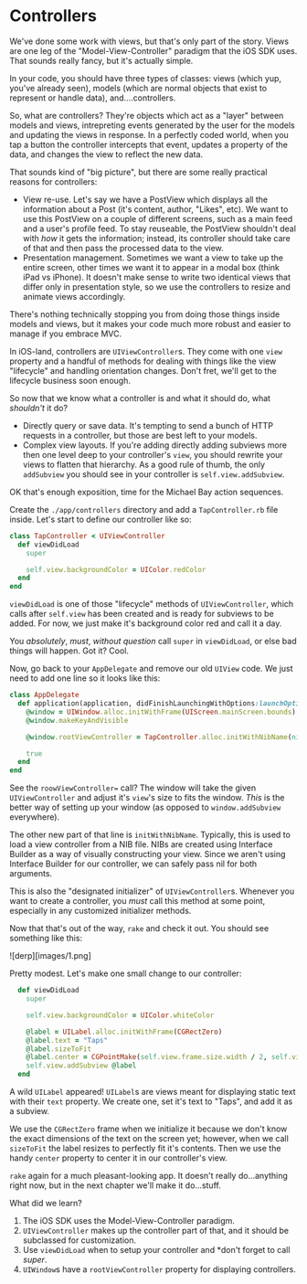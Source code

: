 # Controllers

We've done some work with views, but that's only part of the story. Views are one leg of the "Model-View-Controller" paradigm that the iOS SDK uses. That sounds really fancy, but it's actually simple.

In your code, you should have three types of classes: views (which yup, you've already seen), models (which are normal objects that exist to represent or handle data), and....controllers.

So, what are controllers? They're objects which act as a "layer" between models and views, intrepreting events generated by the user for the models and updating the views in response. In a perfectly coded world, when you tap a button the controller intercepts that event, updates a property of the data, and changes the view to reflect the new data.

That sounds kind of "big picture", but there are some really practical reasons for controllers:

- View re-use. Let's say we have a PostView which displays all the information about a Post (it's content, author, "Likes", etc). We want to use this PostView on a couple of different screens, such as a main feed and a user's profile feed. To stay reuseable, the PostView shouldn't deal with *how* it gets the information; instead, its controller should take care of that and then pass the processed data to the view.
- Presentation management. Sometimes we want a view to take up the entire screen, other times we want it to appear in a modal box (think iPad vs iPhone). It doesn't make sense to write two identical views that differ only in presentation style, so we use the controllers to resize and animate views accordingly.

There's nothing technically stopping you from doing those things inside models and views, but it makes your code much more robust and easier to manage if you embrace MVC.

In iOS-land, controllers are `UIViewController`s. They come with one `view` property and a handful of methods for dealing with things like the view "lifecycle" and handling orientation changes. Don't fret, we'll get to the lifecycle business soon enough.

So now that we know what a controller is and what it should do, what *shouldn't* it do?

- Directly query or save data. It's tempting to send a bunch of HTTP requests in a controller, but those are best left to your models.
- Complex view layouts. If you're adding directly adding subviews more then one level deep to your controller's `view`, you should rewrite your views to flatten that hierarchy. As a good rule of thumb, the only `addSubview` you should see in your controller is `self.view.addSubview`.

OK that's enough exposition, time for the Michael Bay action sequences.

Create the `./app/controllers` directory and add a `TapController.rb` file inside. Let's start to define our controller like so:

```ruby
class TapController < UIViewController
  def viewDidLoad
    super

    self.view.backgroundColor = UIColor.redColor
  end
end
```

`viewDidLoad` is one of those "lifecycle" methods of `UIViewController`, which calls after `self.view` has been created and is ready for subviews to be added. For now, we just make it's background color red and call it a day.

You *absolutely*, *must*, *without question* call `super` in `viewDidLoad`, or else bad things will happen. Got it? Cool.

Now, go back to your `AppDelegate` and remove our old `UIView` code. We just need to add one line so it looks like this:

```ruby
class AppDelegate
  def application(application, didFinishLaunchingWithOptions:launchOptions)
    @window = UIWindow.alloc.initWithFrame(UIScreen.mainScreen.bounds)
    @window.makeKeyAndVisible

    @window.rootViewController = TapController.alloc.initWithNibName(nil, bundle: nil)

    true
  end
end
```

See the `roowViewController=` call? The window will take the given `UIViewController` and adjust it's `view`'s size to fits the window. *This* is the better way of setting up your window (as opposed to `window.addSubview` everywhere).

The other new part of that line is `initWithNibName`. Typically, this is used to load a view controller from a NIB file. NIBs are created using Interface Builder as a way of visually constructing your view. Since we aren't using Interface Builder for our controller, we can safely pass nil for both arguments.

This is also the "designated initializer" of `UIViewController`s. Whenever you want to create a controller, you *must* call this method at some point, especially in any customized initializer methods.

Now that that's out of the way, `rake` and check it out. You should see something like this:

![derp][images/1.png]

Pretty modest. Let's make one small change to our controller:

```ruby
  def viewDidLoad
    super

    self.view.backgroundColor = UIColor.whiteColor

    @label = UILabel.alloc.initWithFrame(CGRectZero)
    @label.text = "Taps"
    @label.sizeToFit
    @label.center = CGPointMake(self.view.frame.size.width / 2, self.view.frame.size.height / 2)
    self.view.addSubview @label
  end
```

A wild `UILabel` appeared! `UILabel`s are views meant for displaying static text with their `text` property. We create one, set it's text to "Taps", and add it as a subview.

We use the `CGRectZero` frame when we initialize it because we don't know the exact dimensions of the text on the screen yet; however, when we call `sizeToFit` the label resizes to perfectly fit it's contents. Then we use the handy `center` property to center it in our controller's view.

`rake` again for a much pleasant-looking app. It doesn't really do...anything right now, but in the next chapter we'll make it do...stuff.

What did we learn?

1. The iOS SDK uses the Model-View-Controller paradigm.
2. `UIViewController` makes up the controller part of that, and it should be subclassed for customization.
3. Use `viewDidLoad` when to setup your controller and *don't forget to call *super*.
4. `UIWindow`s have a `rootViewController` property for displaying controllers.